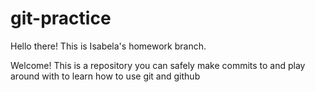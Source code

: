 # git-practice

Hello there! This is Isabela's homework branch.

Welcome! This is a repository you can safely make commits to and play around with to learn how to use git and github
